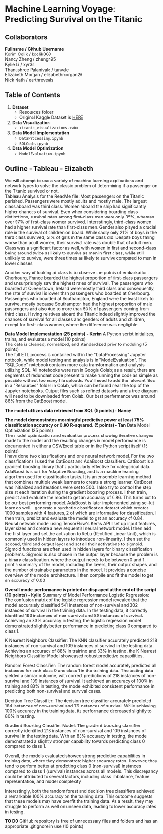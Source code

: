 # Machine Learning Voyage: Predicting Survival on the Titanic  
## Collaborators  
**Fullname / Github Username**  
Kerim Celik / kcelik369  
Nancy Zheng / zhengn95  
Kylie Li / xyr3n  
Thanushree Palanivale / tanvale  
Elizabeth Morgan / elizabethmorgan26  
Nick Nath / earthreveals  

## Table of Contents 
1. **Dataset**
   - Resources folder
   - Original Kaggle Dataset is [HERE](https://www.kaggle.com/competitions/titanic)  
2. **Data Visualization**
   - `Titanic_Visualizations.twbx`
4. **Data Model Implementation**
   - `DataProcessing.ipynb`
   - `SQLCode.ipynb`
5. **Data Model Optimization**
   - `ModelEvaluation.ipynb`

## Outline - Tableau - Elizabeth
We will attempt to use a variety of machine learning applications and network types to solve the classic problem of determining if a passenger on the Titanic survived or not.  
Tableau Analysis for the ReadMe file:
Most passengers on the Titanic perished.
Passengers were mostly adults and mostly male. The largest class aboard 
was third class.
Women aboard the ship had significantly higher chances of survival. Even 
when considering boarding class distinctions, survival rates among first-class
men were only 35%, whereas over 97% of first-class women survived. 
Interestingly, third-class women had a higher survival rate than first-class 
men.
Gender also played a crucial role in the survival of children on board. While 
sadly only 21% of boys in the third class survived, 51% of girls in the same class 
did. Despite boys faring worse than adult women, their survival rate was 
double that of adult men.
Class was a significant factor as well, with women in first and second-class 
being around twice as likely to survive as men in first class, while still 
unlikely to survive, were three times as likely to survive compared to men in 
lower classes.
 
Another way of looking at class is to observe the points of embarkation. 
Cherbourg, France boarded the highest proportion of first-class passengers 
and unsurprisingly saw the highest rates of survival. The passengers who 
boarded at Queenstown, Ireland were mostly third class and consequently, 
the rate of survival is lower than passengers who boarded at Cherbourg. 
Passengers who boarded at Southampton, England were the least likely to 
survive, mostly because Southampton had the highest proportion of male 
passengers and also due to more than 50% of passengers coming from third 
class.
Having relatives aboard the Titanic indeed slightly improved the chances of 
survival for all classes and genders of adults and children, except for first-
class women, where the difference was negligible.

**Data Model Implementation (25 points) - Kerim**
A Python script initializes, trains, and evaluates a model (10 points)  
The data is cleaned, normalized, and standardized prior to modeling (5 points)  
The full ETL process is contained within the "DataProcessing" Jupyter notbook, while model testing and analysis is in "ModelEvaluation". The "SQLCode" notebook contains more data transformation and analysis utilizing SQL.
All notebooks were run in Google Colab; as a result, there are segments of redundant code present to make running the code as simple as possible without too many file uploads. You'll need to add the relevant files in a "Resources" folder in Colab, which can be found near the top of the Jupyter notebooks. Output files such as refined datasets and a tree diagram will need to be downloaded from Colab.
Our best performance was around 86% from the CatBoost model.

**The model utilizes data retrieved from SQL (5 points) - Nancy**

**The model demonstrates meaningful predictive power at least 75% classification accuracy or 0.80 R-squared. (5 points) - Tan**
Data Model Optimization (25 points)  
The model optimization and evaluation process showing iterative changes made to the model and the resulting changes in model performance is documented in either a CSV/Excel table or in the Python script itself (15 points)  
I have done two classifications and one neural network model.
For the two classifications I used the CatBoost and AdaBoost classifiers. CatBoost is 
a gradient boosting library that's particularly effective for categorical data. 
AdaBoost is short for Adaptive Boosting, and is a machine learning algorithm used 
for classification tasks. It is an ensemble learning method that combines multiple 
weak learners to create a strong learner.
CatBoost was initialized and iterations were set to 500. I also try to control the step
size at each iteration during the gradient boosting process. I then train, predict and 
evaluate the model to get an accuracy of 0.86. This turns out to be our best 
performing model.
AdaBoost is later implemented using sci-kit learn as well.    I generate a synthetic 
classification dataset which creates 1000 samples with 4 features, 2 of which are 
informative for classification. I then train, predict and evaluate the model to get an 
accuracy of 0.84.
Neural network model using TensorFlow's Keras API
I set up input features, layer sizes and create a new sequential neural network 
model.
I then add the first layer and set the activation to ReLu (Rectified Linear Unit), which
is commonly used in hidden layers to introduce non-linearity. I then set the second, 
third and output layer and set all their activations to sigmoid. Sigmoid functions are 
often used in hidden layers for binary classification problems. Sigmoid is also 
chosen in the output layer because the problem is a binary classification, where the 
output needs to be between 0 and 1.
I print a summary of the model, including the layers, their output shapes, and the 
number of trainable parameters in the model. It provides a concise overview of the 
model architecture.
I then compile and fit the model to get an accuracy of 0.83

**Overall model performance is printed or displayed at the end of the script (10 points) - Kylie**
Summary of Model Performance
Logistic Regression:
The confusion matrix of the logistic regression model revealed that the model accurately classified 541 instances of non-survival and 302 instances of survival in the training data.
In the testing data, it correctly identified 193 instances of non-survival and 80 instances of survival.
Achieving an 83% accuracy in testing, the logistic regression model demonstrated slightly better performance in predicting class 0 compared to class 1.

K Nearest Neighbors Classifier:
The KNN classifier accurately predicted 218 instances of non-survival and 109 instances of survival in the testing data.
Achieving an accuracy of 88% in training and 83% in testing, the K Nearest Neighbors Classifier Model showcased robust predictive capabilities.

Random Forest Classifier:
The random forest model accurately predicted all instances for both class 0 and class 1 in the training data. The testing data yielded a similar outcome, with correct predictions of 218 instances of non-survival and 109 instances of survival.
It achieved an accuracy of 100% in training and 83% in testing, the model exhibited consistent performance in predicting both non-survival and survival cases.

Decision Tree Classifier:
The decision tree classifier accurately predicted 184 instances of non-survival and 76 instances of survival. 
While achieving 100% accuracy in the training data, its performance decreased slightly to 80% in testing.

Gradient Boosting Classifier Model:
The gradient boosting classifier correctly identified 218 instances of non-survival and 109 instances of survival in the testing data.
With an 83% accuracy in testing, the model demonstrated a slightly stronger capability towards predicting class 0 compared to class 1.

Overall, the models evaluated showed strong predictive capabilities in training data, where they demonstrate higher accuracy rates. However, they tend to perform better at predicting class 0 (non-survival) instances compared to class 1 (survival) instances across all models. This discrepancy could be attributed to several factors, including class imbalance, feature representation, and model complexity.

Interestingly, both the random forest and decision tree classifiers achieved a remarkable 100% accuracy on the training data. This outcome suggests that these models may have overfit the training data. As a result, they may struggle to perform as well on unseen data, leading to lower accuracy rates in testing.


**TO DO**
GitHub repository is free of unnecessary files and folders and has an appropriate .gitignore in use (10 points)  
